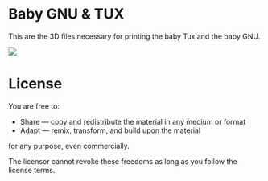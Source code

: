 # Baby GNU & TUX

This are the 3D files necessary for printing the baby Tux and the baby GNU.

<img src="https://raw.githubusercontent.com/rougier/baby-gnu-tux/master/baby-gnu-tux.jpg">

# License

You are free to:

* Share — copy and redistribute the material in any medium or format
* Adapt — remix, transform, and build upon the material

for any purpose, even commercially.

The licensor cannot revoke these freedoms as long as you follow the license
terms.
